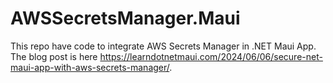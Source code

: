 # AWSSecretsManager.Maui


This repo have code to integrate AWS Secrets Manager in .NET Maui App.  The blog post is here https://learndotnetmaui.com/2024/06/06/secure-net-maui-app-with-aws-secrets-manager/. 
